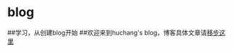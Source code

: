 # blog
##学习，从创建blog开始
##欢迎来到huchang's blog，博客具体文章请<a href="https://huchang.github.io/huchang.githublog/">移步这里</a>
